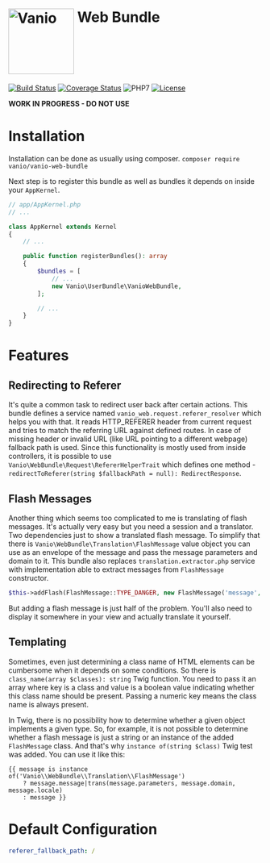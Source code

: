 # [<img alt="Vanio" src="http://www.vanio.cz/img/vanio-logo.png" width="130" align="top">](http://www.vanio.cz) Web Bundle

[![Build Status](https://travis-ci.org/vaniocz/vanio-web-bundle.svg?branch=master)](https://travis-ci.org/vaniocz/vanio-web-bundle)
[![Coverage Status](https://coveralls.io/repos/github/vaniocz/vanio-web-bundle/badge.svg?branch=master)](https://coveralls.io/github/vaniocz/vanio-web-bundle?branch=master)
![PHP7](https://img.shields.io/badge/php-7-6B7EB9.svg)
[![License](https://poser.pugx.org/vanio/vanio-web-bundle/license)](https://github.com/vaniocz/vanio-web-bundle/blob/master/LICENSE)

**WORK IN PROGRESS - DO NOT USE**

# Installation
Installation can be done as usually using composer.
`composer require vanio/vanio-web-bundle`

Next step is to register this bundle as well as bundles it depends on inside your `AppKernel`.
```php
// app/AppKernel.php
// ...

class AppKernel extends Kernel
{
    // ...

    public function registerBundles(): array
    {
        $bundles = [
            // ...
            new Vanio\UserBundle\VanioWebBundle,
        ];

        // ...
    }
}
```
# Features

## Redirecting to Referer

It's quite a common task to redirect user back after certain actions.
This bundle defines a service named `vanio_web.request.referer_resolver` which helps you with that.
It reads HTTP_REFERER header from current request and tries to match the referring URL against defined routes.
In case of missing header or invalid URL (like URL pointing to a different webpage) fallback path is used.
Since this functionality is mostly used from inside controllers, it is possible to use `Vanio\WebBundle\Request\RefererHelperTrait`
which defines one method - `redirectToReferer(string $fallbackPath = null): RedirectResponse`.

## Flash Messages
Another thing which seems too complicated to me is translating of flash messages.
It's actually very easy but you need a session and a translator.
Two dependencies just to show a translated flash message.
To simplify that there is `Vanio\WebBundle\Translation\FlashMessage` value object you can use as an envelope
of the message and pass the message parameters and domain to it. This bundle also replaces `translation.extractor.php`
service with implementation able to extract messages from `FlashMessage` constructor.

```php
$this->addFlash(FlashMessage::TYPE_DANGER, new FlashMessage('message', ['key' => 'value'], 'vanio_web'));
```

But adding a flash message is just half of the problem.
You'll also need to display it somewhere in your view and actually translate it yourself.

## Templating

Sometimes, even just determining a class name of HTML elements can be cumbersome when it depends on some conditions.
So there is `class_name(array $classes): string` Twig function.
You need to pass it an array where key is a class and value is a boolean value indicating whether this class name should be present.
Passing a numeric key means the class name is always present.

In Twig, there is no possibility how to determine whether a given object implements a given type.
So, for example, it is not possible to determine whether a flash message is just a string or an instance of the added `FlashMessage` class.
And that's why `instance of(string $class)` Twig test was added. You can use it like this:

```twig
{{ message is instance of('Vanio\\WebBundle\\Translation\\FlashMessage')
    ? message.message|trans(message.parameters, message.domain, message.locale)
    : message }}
```

# Default Configuration
```yml
referer_fallback_path: /
```
